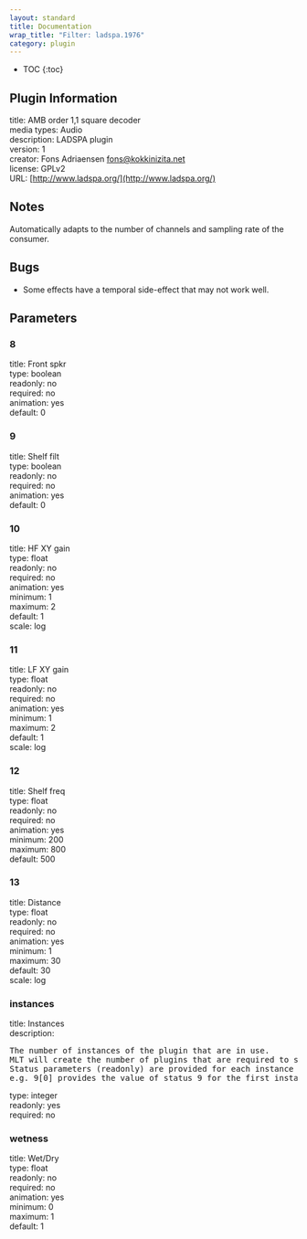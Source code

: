 ```yaml
---
layout: standard
title: Documentation
wrap_title: "Filter: ladspa.1976"
category: plugin
---
```

* TOC
{:toc}

## Plugin Information

title: AMB order 1,1 square decoder  
media types:
Audio  
description: LADSPA plugin  
version: 1  
creator: Fons Adriaensen <fons@kokkinizita.net>  
license: GPLv2  
URL: [http://www.ladspa.org/](http://www.ladspa.org/)  

## Notes

Automatically adapts to the number of channels and sampling rate of the consumer.

## Bugs

* Some effects have a temporal side-effect that may not work well.


## Parameters

### 8

title: Front spkr    
type: boolean  
readonly: no  
required: no  
animation: yes  
default: 0  

### 9

title: Shelf filt    
type: boolean  
readonly: no  
required: no  
animation: yes  
default: 0  

### 10

title: HF XY gain    
type: float  
readonly: no  
required: no  
animation: yes  
minimum: 1  
maximum: 2  
default: 1  
scale: log  

### 11

title: LF XY gain    
type: float  
readonly: no  
required: no  
animation: yes  
minimum: 1  
maximum: 2  
default: 1  
scale: log  

### 12

title: Shelf freq    
type: float  
readonly: no  
required: no  
animation: yes  
minimum: 200  
maximum: 800  
default: 500  

### 13

title: Distance    
type: float  
readonly: no  
required: no  
animation: yes  
minimum: 1  
maximum: 30  
default: 30  
scale: log  

### instances

title: Instances    
description:
<pre>
The number of instances of the plugin that are in use.
MLT will create the number of plugins that are required to support the number of audio channels.
Status parameters (readonly) are provided for each instance and are accessed by specifying the instance number after the identifier (starting at zero).
e.g. 9[0] provides the value of status 9 for the first instance.
</pre>
type: integer  
readonly: yes  
required: no  

### wetness

title: Wet/Dry    
type: float  
readonly: no  
required: no  
animation: yes  
minimum: 0  
maximum: 1  
default: 1  

